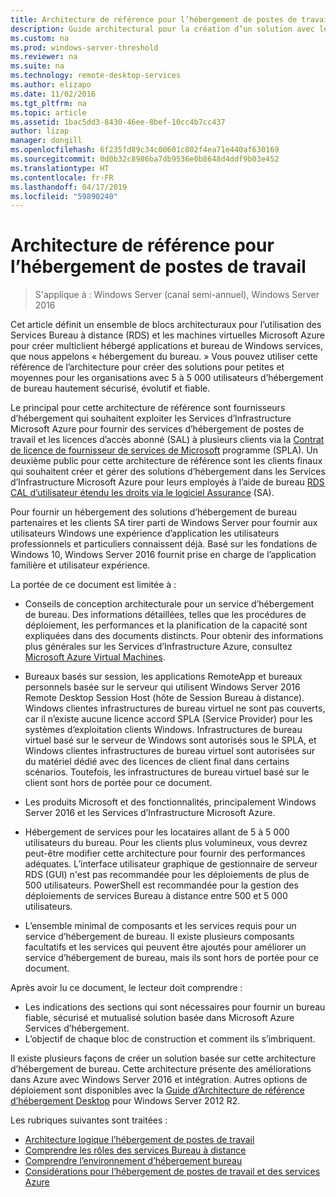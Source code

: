 ```yaml
---
title: Architecture de référence pour l’hébergement de postes de travail
description: Guide architectural pour la création d’un solution avec les services Bureau à distance et Azure d’hébergement de bureau.
ms.custom: na
ms.prod: windows-server-threshold
ms.reviewer: na
ms.suite: na
ms.technology: remote-desktop-services
ms.author: elizapo
ms.date: 11/02/2016
ms.tgt_pltfrm: na
ms.topic: article
ms.assetid: 1bac5dd3-8430-46ee-8bef-10cc4b7cc437
author: lizap
manager: dongill
ms.openlocfilehash: 6f235fd89c34c00601c802f4ea71e440af630169
ms.sourcegitcommit: 0d0b32c8986ba7db9536e0b8648d4ddf9b03e452
ms.translationtype: HT
ms.contentlocale: fr-FR
ms.lasthandoff: 04/17/2019
ms.locfileid: "59890240"
---
```

# <a name="desktop-hosting-reference-architecture"></a>Architecture de référence pour l’hébergement de postes de travail

>S'applique à : Windows Server (canal semi-annuel), Windows Server 2016

Cet article définit un ensemble de blocs architecturaux pour l’utilisation des Services Bureau à distance (RDS) et les machines virtuelles Microsoft Azure pour créer multiclient hébergé applications et bureau de Windows services, que nous appelons « hébergement du bureau. » Vous pouvez utiliser cette référence de l’architecture pour créer des solutions pour petites et moyennes pour les organisations avec 5 à 5 000 utilisateurs d’hébergement de bureau hautement sécurisé, évolutif et fiable.    
  
Le principal pour cette architecture de référence sont fournisseurs d’hébergement qui souhaitent exploiter les Services d’Infrastructure Microsoft Azure pour fournir des services d’hébergement de postes de travail et les licences d’accès abonné (SAL) à plusieurs clients via la [ Contrat de licence de fournisseur de services de Microsoft](https://www.microsoft.com/hosting/en/us/licensing/splabenefits.aspx) programme (SPLA). Un deuxième public pour cette architecture de référence sont les clients finaux qui souhaitent créer et gérer des solutions d’hébergement dans les Services d’Infrastructure Microsoft Azure pour leurs employés à l’aide de bureau [RDS CAL d’utilisateur étendu les droits via le logiciel Assurance](https://download.microsoft.com/download/6/B/A/6BA3215A-C8B5-4AD1-AA8E-6C93606A4CFB/Windows_Server_2012_R2_Remote_Desktop_Services_Licensing_Datasheet.pdf) (SA).   
  
Pour fournir un hébergement des solutions d’hébergement de bureau partenaires et les clients SA tirer parti de Windows Server pour fournir aux utilisateurs Windows une expérience d’application les utilisateurs professionnels et particuliers connaissent déjà. Basé sur les fondations de Windows 10, Windows Server 2016 fournit prise en charge de l’application familière et utilisateur expérience.    
  
La portée de ce document est limitée à :   
  
* Conseils de conception architecturale pour un service d’hébergement de bureau. Des informations détaillées, telles que les procédures de déploiement, les performances et la planification de la capacité sont expliquées dans des documents distincts. Pour obtenir des informations plus générales sur les Services d’Infrastructure Azure, consultez [Microsoft Azure Virtual Machines](https://azure.microsoft.com/documentation/services/virtual-machines/).   
  
* Bureaux basés sur session, les applications RemoteApp et bureaux personnels basée sur le serveur qui utilisent Windows Server 2016 Remote Desktop Session Host (hôte de Session Bureau à distance). Windows clientes infrastructures de bureau virtuel ne sont pas couverts, car il n’existe aucune licence accord SPLA (Service Provider) pour les systèmes d’exploitation clients Windows. Infrastructures de bureau virtuel basé sur le serveur de Windows sont autorisés sous le SPLA, et Windows clientes infrastructures de bureau virtuel sont autorisées sur du matériel dédié avec des licences de client final dans certains scénarios. Toutefois, les infrastructures de bureau virtuel basé sur le client sont hors de portée pour ce document.   
  
* Les produits Microsoft et des fonctionnalités, principalement Windows Server 2016 et les Services d’Infrastructure Microsoft Azure.   
  
* Hébergement de services pour les locataires allant de 5 à 5 000 utilisateurs du bureau.   Pour les clients plus volumineux, vous devrez peut-être modifier cette architecture pour fournir des performances adéquates. L’interface utilisateur graphique de gestionnaire de serveur RDS (GUI) n'est pas recommandée pour les déploiements de plus de 500 utilisateurs. PowerShell est recommandée pour la gestion des déploiements de services Bureau à distance entre 500 et 5 000 utilisateurs.   
  
* L’ensemble minimal de composants et les services requis pour un service d’hébergement de bureau. Il existe plusieurs composants facultatifs et les services qui peuvent être ajoutés pour améliorer un service d’hébergement de bureau, mais ils sont hors de portée pour ce document.    
  
Après avoir lu ce document, le lecteur doit comprendre :   
- Les indications des sections qui sont nécessaires pour fournir un bureau fiable, sécurisé et mutualisé solution basée dans Microsoft Azure Services d’hébergement.  
- L’objectif de chaque bloc de construction et comment ils s’imbriquent.  
  
Il existe plusieurs façons de créer un solution basée sur cette architecture d’hébergement de bureau. Cette architecture présente des améliorations dans Azure avec Windows Server 2016 et intégration. Autres options de déploiement sont disponibles avec la [Guide d’Architecture de référence d’hébergement Desktop](https://go.microsoft.com/fwlink/p/?LinkId=517389) pour Windows Server 2012 R2.    
  
Les rubriques suivantes sont traitées :  
- [Architecture logique l’hébergement de postes de travail](Desktop-hosting-logical-architecture.md)  
- [Comprendre les rôles des services Bureau à distance](Understanding-RDS-roles.md)
- [Comprendre l’environnement d’hébergement bureau](Understanding-the-desktop-hosting-environment.md)  
- [Considérations pour l’hébergement de postes de travail et des services Azure](Azure-services-and-considerations-for-desktop-hosting.md)
  
 


